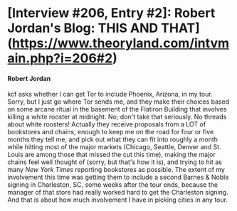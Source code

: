 # [Interview #206, Entry #2]: Robert Jordan's Blog: THIS AND THAT](https://www.theoryland.com/intvmain.php?i=206#2)

#### Robert Jordan

kcf asks whether I can get Tor to include Phoenix, Arizona, in my tour. Sorry, but I just go where Tor sends me, and they make their choices based on some arcane ritual in the basement of the Flatiron Building that involves killing a white rooster at midnight. No; don't take that seriously. No threads about white roosters! Actually they receive proposals from a LOT of bookstores and chains, enough to keep me on the road for four or five months they tell me, and pick out what they can fit into roughly a month while hitting most of the major markets (Chicago, Seattle, Denver and St. Louis are among those that missed the cut this time), making the major chains feel well thought of (sorry, but that's how it is), and trying to hit as many
*New York Times*
reporting bookstores as possible. The extent of my involvement this time was getting them to include a second Barnes & Noble signing in Charleston, SC, some weeks after the tour ends, because the manager of that store had really worked hard to get the Charleston signing. And that is about how much involvement I have in picking cities in any tour.

